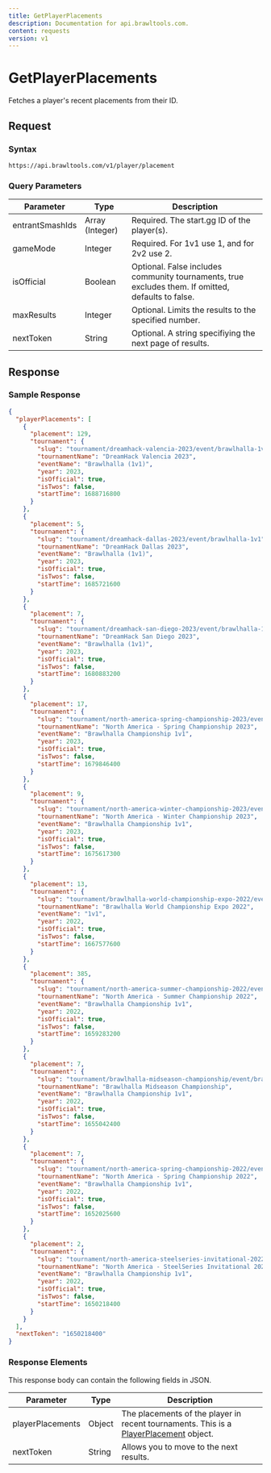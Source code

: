 ```yaml
---
title: GetPlayerPlacements
description: Documentation for api.brawltools.com.
content: requests
version: v1
---
```


# GetPlayerPlacements

Fetches a player's recent placements from their ID.

## Request

### Syntax

```
https://api.brawltools.com/v1/player/placement
```

### Query Parameters

| Parameter       | Type            | Description                                                                                        |
| --------------- | --------------- | -------------------------------------------------------------------------------------------------- |
| entrantSmashIds | Array (Integer) | Required. The start.gg ID of the player(s).                                                        |
| gameMode        | Integer         | Required. For 1v1 use 1, and for 2v2 use 2.                                                        |
| isOfficial      | Boolean         | Optional. False includes community tournaments, true excludes them. If omitted, defaults to false. |
| maxResults      | Integer         | Optional. Limits the results to the specified number.                                              |
| nextToken       | String          | Optional. A string specifiying the next page of results.                                           |

## Response

### Sample Response

```json
{
  "playerPlacements": [
    {
      "placement": 129,
      "tournament": {
        "slug": "tournament/dreamhack-valencia-2023/event/brawlhalla-1v1",
        "tournamentName": "DreamHack Valencia 2023",
        "eventName": "Brawlhalla (1v1)",
        "year": 2023,
        "isOfficial": true,
        "isTwos": false,
        "startTime": 1688716800
      }
    },
    {
      "placement": 5,
      "tournament": {
        "slug": "tournament/dreamhack-dallas-2023/event/brawlhalla-1v1",
        "tournamentName": "DreamHack Dallas 2023",
        "eventName": "Brawlhalla (1v1)",
        "year": 2023,
        "isOfficial": true,
        "isTwos": false,
        "startTime": 1685721600
      }
    },
    {
      "placement": 7,
      "tournament": {
        "slug": "tournament/dreamhack-san-diego-2023/event/brawlhalla-1v1",
        "tournamentName": "DreamHack San Diego 2023",
        "eventName": "Brawlhalla (1v1)",
        "year": 2023,
        "isOfficial": true,
        "isTwos": false,
        "startTime": 1680883200
      }
    },
    {
      "placement": 17,
      "tournament": {
        "slug": "tournament/north-america-spring-championship-2023/event/brawlhalla-championship-1v1",
        "tournamentName": "North America - Spring Championship 2023",
        "eventName": "Brawlhalla Championship 1v1",
        "year": 2023,
        "isOfficial": true,
        "isTwos": false,
        "startTime": 1679846400
      }
    },
    {
      "placement": 9,
      "tournament": {
        "slug": "tournament/north-america-winter-championship-2023/event/brawlhalla-championship-1v1",
        "tournamentName": "North America - Winter Championship 2023",
        "eventName": "Brawlhalla Championship 1v1",
        "year": 2023,
        "isOfficial": true,
        "isTwos": false,
        "startTime": 1675617300
      }
    },
    {
      "placement": 13,
      "tournament": {
        "slug": "tournament/brawlhalla-world-championship-expo-2022/event/1v1",
        "tournamentName": "Brawlhalla World Championship Expo 2022",
        "eventName": "1v1",
        "year": 2022,
        "isOfficial": true,
        "isTwos": false,
        "startTime": 1667577600
      }
    },
    {
      "placement": 385,
      "tournament": {
        "slug": "tournament/north-america-summer-championship-2022/event/brawlhalla-championship-1v1",
        "tournamentName": "North America - Summer Championship 2022",
        "eventName": "Brawlhalla Championship 1v1",
        "year": 2022,
        "isOfficial": true,
        "isTwos": false,
        "startTime": 1659283200
      }
    },
    {
      "placement": 7,
      "tournament": {
        "slug": "tournament/brawlhalla-midseason-championship/event/brawlhalla-championship-1v1",
        "tournamentName": "Brawlhalla Midseason Championship",
        "eventName": "Brawlhalla Championship 1v1",
        "year": 2022,
        "isOfficial": true,
        "isTwos": false,
        "startTime": 1655042400
      }
    },
    {
      "placement": 7,
      "tournament": {
        "slug": "tournament/north-america-spring-championship-2022/event/brawlhalla-championship-1v1",
        "tournamentName": "North America - Spring Championship 2022",
        "eventName": "Brawlhalla Championship 1v1",
        "year": 2022,
        "isOfficial": true,
        "isTwos": false,
        "startTime": 1652025600
      }
    },
    {
      "placement": 2,
      "tournament": {
        "slug": "tournament/north-america-steelseries-invitational-2022/event/brawlhalla-championship-1v1",
        "tournamentName": "North America - SteelSeries Invitational 2022",
        "eventName": "Brawlhalla Championship 1v1",
        "year": 2022,
        "isOfficial": true,
        "isTwos": false,
        "startTime": 1650218400
      }
    }
  ],
  "nextToken": "1650218400"
}
```

### Response Elements

This response body can contain the following fields in JSON.

| Parameter        | Type   | Description                                                                                                                         |
| ---------------- | ------ | ----------------------------------------------------------------------------------------------------------------------------------- |
| playerPlacements | Object | The placements of the player in recent tournaments. This is a <a href="../../datatypes/playerplacement">PlayerPlacement</a> object. |
| nextToken        | String | Allows you to move to the next results.                                                                                             |
